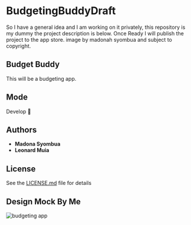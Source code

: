 # BudgetingBuddyDraft

So I have a general idea and I am working on it privately, this repository is my dummy the project description is below. 
Once Ready I will publish the project to the app store. image by madonah syombua and subject to copyright.

## Budget Buddy

This will be a budgeting app.

## Mode
Develop 🔧



## Authors
* **Madona Syombua** 
* **Leonard Muia** 


## License

See the [LICENSE.md](https://github.com/Madonahs/Budgeting-Buddy/blob/master/LICENSE.md) file for details

## Design Mock By Me 

![budgeting app](https://user-images.githubusercontent.com/11560987/35936884-3214f19a-0c0a-11e8-954d-95fcf159bd31.png)
